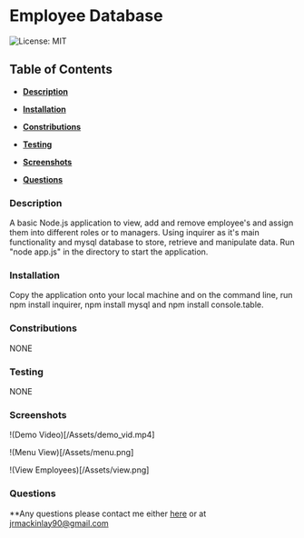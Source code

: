 # Employee Database

![License: MIT](https://img.shields.io/badge/License-MIT-yellow.svg)

## Table of Contents

* **[Description](#Description)**

* **[Installation](#Installation)**

* **[Constributions](#Contributions)**

* **[Testing](#Testing)**

* **[Screenshots](#Screenshots)**

* **[Questions](#Questions)**


### Description

A basic Node.js application to view, add and remove employee's and assign them into different roles or to managers. Using inquirer as it's main functionality and mysql database to store, retrieve and manipulate data. Run "node app.js" in the directory to start the application.


### Installation

Copy the application onto your local machine and on the command line, run npm install inquirer, npm install mysql and npm install console.table.


### Constributions

NONE


### Testing

NONE

### Screenshots

!(Demo Video)[/Assets/demo_vid.mp4]

!(Menu View)[/Assets/menu.png]

!(View Employees)[/Assets/view.png]

### Questions

**Any questions please contact me either [here](https://github.com/tallglassof-milkjake) or at jrmackinlay90@gmail.com

